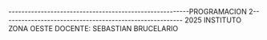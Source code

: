 --------------------------------------------------------PROGRAMACION 2--------------------------------------------------------
                                                            2025 
                                                    INSTITUTO ZONA OESTE 
                                                DOCENTE: SEBASTIAN BRUCELARIO
